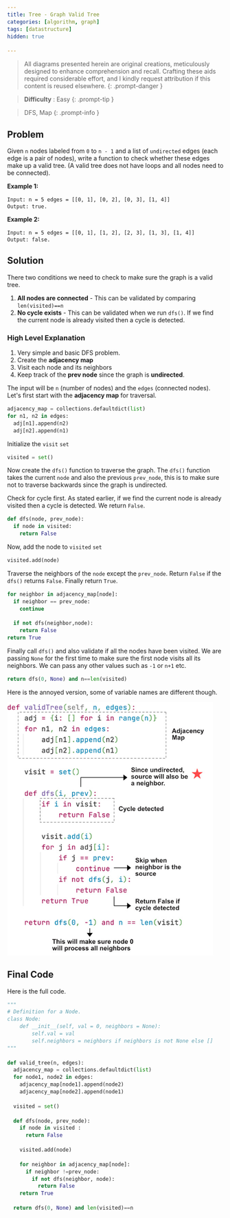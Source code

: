 ```yaml
---
title: Tree - Graph Valid Tree
categories: [algorithm, graph]
tags: [datastructure]
hidden: true

---
```


> All diagrams presented herein are original creations, meticulously designed to enhance comprehension and recall. Crafting these aids required considerable effort, and I kindly request attribution if this content is reused elsewhere.
{: .prompt-danger }

> **Difficulty** :  Easy
{: .prompt-tip }

> DFS, Map
{: .prompt-info }

## Problem

Given `n` nodes labeled from `0` to `n - 1` and a list of `undirected` edges (each edge is a pair of nodes), write a function to check whether these edges make up a valid tree. (A valid tree does not have loops and all nodes need to be connected).

**Example 1:**

```
Input: n = 5 edges = [[0, 1], [0, 2], [0, 3], [1, 4]]
Output: true.
```

**Example 2:**

```
Input: n = 5 edges = [[0, 1], [1, 2], [2, 3], [1, 3], [1, 4]]
Output: false.
```

## Solution

There two conditions we need to check to make sure the graph is a valid tree.

1. **All nodes are connected** - This can be validated by comparing `len(visited)==n`
2. **No cycle exists** - This can be validated when we run `dfs()`. If we find the current node is already visited then a cycle is detected.

### High Level Explanation

1.	Very simple and basic DFS problem.
2.	Create the **adjacency map**
3.	Visit each node and its neighbors
4.	Keep track of the **prev node** since the graph is **undirected**. 

The input will be `n` (number of nodes) and the `edges` (connected nodes). Let's first start with the **adjacency map** for traversal.

```python
adjacency_map = collections.defaultdict(list)
for n1, n2 in edges:
  adj[n1].append(n2)
  adj[n2].append(n1)
```

Initialize the `visit` `set`

```python
visited = set()
```

Now create the `dfs()` function to traverse the graph. The `dfs()` function takes the current `node` and also the previous  `prev_node`, this is to make sure not to traverse backwards since the graph is undirected. 

Check for cycle first. As stated earlier,  if we find the current node is already visited then a cycle is detected. We return `False`.

```python
def dfs(node, prev_node):
  if node in visited:
    return False
```

Now, add the node to `visited` `set`

```python
visited.add(node)
```

Traverse the neighbors of the `node` except the `prev_node`. Return `False` if the `dfs()` returns `False`. Finally return `True`.

```python
for neighbor in adjacency_map[node]:
  if neighbor == prev_node:
    continue
  
  if not dfs(neighbor,node):
    return False
return True
```

Finally call `dfs()` and also validate if all the nodes have been visited. We are passing `None` for the first time to make sure the first node visits all its  neighbors. We can pass any other values such as `-1` or `n+1` etc.

```python
return dfs(0, None) and n==len(visited)
```



Here is the annoyed version, some of variable names are different though.

<img src="../assets/img/image-20240421015126672.jpg" alt="image-20240421015126672" style="zoom: 80%;" />

## Final Code 

Here is the full code.

```python
"""
# Definition for a Node.
class Node:
    def __init__(self, val = 0, neighbors = None):
        self.val = val
        self.neighbors = neighbors if neighbors is not None else []
"""
        
def valid_tree(n, edges):
  adjacency_map = collections.defaultdict(list)
  for node1, node2 in edges:
    adjacency_map[node1].append(node2)
    adjacency_map[node2].append(node1)
    
  visited = set()
  
  def dfs(node, prev_node):
    if node in visited :
      return False
    
    visited.add(node)
    
    for neighbor in adjacency_map[node]:
      if neighbor !=prev_node:
        if not dfs(neighbor, node):
          return False
    return True
  
  return dfs(0, None) and len(visited)==n  

```



